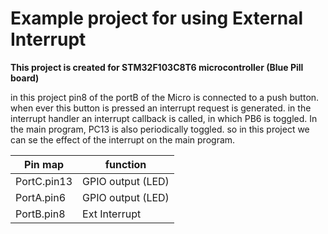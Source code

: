 <h1> Example project for using <b>External Interrupt</b> </h1>
<b>This project is created for STM32F103C8T6 microcontroller (Blue Pill board)</b>

in this project pin8 of the portB of the Micro is connected to a push button. when ever this button is pressed an interrupt request is generated. in the interrupt handler an interrupt callback is called, in which PB6 is toggled. In the main program, PC13 is also periodically toggled. so in this project we can se the effect of the interrupt on the main program.

| Pin map     | function    |
| ----------- | ----------- |
| PortC.pin13 | GPIO output (LED) |
| PortA.pin6  | GPIO output (LED) |
| PortB.pin8  | Ext Interrupt     |  
